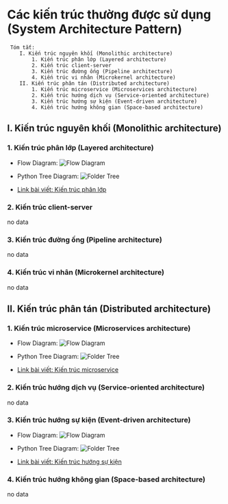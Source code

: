 
# Các kiến trúc thường được sử dụng (System Architecture Pattern)
     Tóm tắt:
        I. Kiến trúc nguyên khối (Monolithic architecture)
            1. Kiến trúc phân lớp (Layered architecture)
            2. Kiến trúc client-server
            3. Kiến trúc đường ống (Pipeline architecture)
            4. Kiến trúc vi nhân (Microkernel architecture)
        II. Kiến trúc phân tán (Distributed architecture)
            1. Kiến trúc microservice (Microservices architecture)
            2. Kiến trúc hướng dịch vụ (Service-oriented architecture)
            3. Kiến trúc hướng sự kiện (Event-driven architecture)
            4. Kiến trúc hướng không gian (Space-based architecture)
## I. Kiến trúc nguyên khối (Monolithic architecture)
### 1. Kiến trúc phân lớp (Layered architecture)

-  Flow Diagram: ![Flow Diagram](https://statics.cdn.200lab.io/2024/01/Screenshot-2024-01-19-at-23.45.30.png)

-  Python Tree Diagram: ![Folder Tree]()

- [Link bài viết: Kiến trúc phân lớp](https://200lab.io/blog/cach-phan-loai-cac-loai-kien-truc-phan-mem-phan-1/)

### 2. Kiến trúc client-server
no data
### 3. Kiến trúc đường ống (Pipeline architecture)
no data
### 4. Kiến trúc vi nhân (Microkernel architecture)
no data
## II. Kiến trúc phân tán (Distributed architecture)

### 1. Kiến trúc microservice (Microservices architecture)

-  Flow Diagram: ![Flow Diagram](https://statics.cdn.200lab.io/2024/02/sap2_0601.png)

-  Python Tree Diagram: ![Folder Tree]()

- [Link bài viết: Kiến trúc microservice](https://200lab.io/blog/gioi-thieu-microservice/)

### 2. Kiến trúc hướng dịch vụ (Service-oriented architecture)
no data

### 3. Kiến trúc hướng sự kiện (Event-driven architecture)

-  Flow Diagram: ![Flow Diagram](https://statics.cdn.200lab.io/2024/01/ezgif-2-32daf7fb1f-1.gif)

-  Python Tree Diagram: ![Folder Tree]()

- [Link bài viết: Kiến trúc hướng sự kiện](https://200lab.io/blog/kien-truc-huong-su-kien/)

### 4.  Kiến trúc hướng không gian (Space-based architecture)

no data




